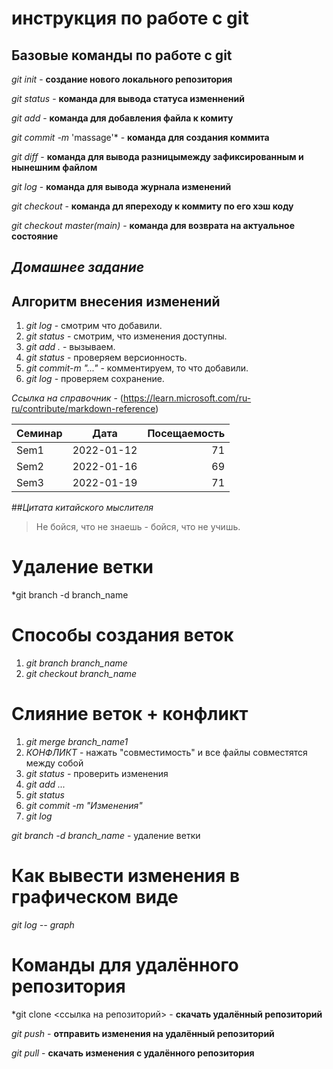 # инструкция по работе с git
## Базовые команды по работе с git

*git init* - **создание нового локального репозитория**

*git status* - **команда для вывода статуса изменнений**

*git add* - **команда для добавления файла к комиту**

*git commit -m* 'massage'* - **команда для создания коммита**

*git diff* - **команда для вывода разницымежду зафиксированным и нынешним файлом**

*git log* - **команда для вывода журнала изменений**

*git checkout <commit code>* - **команда дл япереходу к коммиту по его хэш коду**

*git checkout master(main)* - **команда для возврата на актуальное состояние**

## _**Домашнее задание**_

## Алгоритм внесения изменений
1. *git log* - смотрим что добавили.
2. *git status* - смотрим, что изменения доступны.
3. *git add .* - вызываем.
4. *git status* - проверяем версионность.
5. *git commit-m "..."* - комментируем, то что добавили.
6. *git log* - проверяем сохранение. 

*Ссылка на справочник* - (https://learn.microsoft.com/ru-ru/contribute/markdown-reference)

| Семинар        | Дата           | Посещаемость|
| -------------  |:-------------: | -----:      |
| Sem1           | 2022-01-12|               71 |
| Sem2           | 2022-01-16|               69 |
| Sem3           | 2022-01-19|               71 |

##_Цитата китайского мыслителя_
  >Не бойся, что не знаешь - бойся, что не учишь.

# Удаление ветки 

*git branch -d branch_name

# Способы создания веток

  1. *git branch branch_name*
  2. *git checkout branch_name* 
  
# Слияние веток + конфликт

1. *git merge branch_name1*
2. *КОНФЛИКТ* - нажать "совместимость" и все файлы совместятся между собой
3. *git status* - проверить изменения 
4. *git add ...*
5. *git status*
6. *git commit -m "Изменения"*
7. *git log*

*git branch -d branch_name* - удаление ветки
# Как вывести изменения в графическом виде

*git log -- graph* 

# Команды для удалённого репозитория

*git clone <ссылка на репозиторий> - **скачать удалённый репозиторий**

*git push* - **отправить изменения на удалённый репозиторий**

*git pull* - **скачать изменения с удалённого репозитория**


